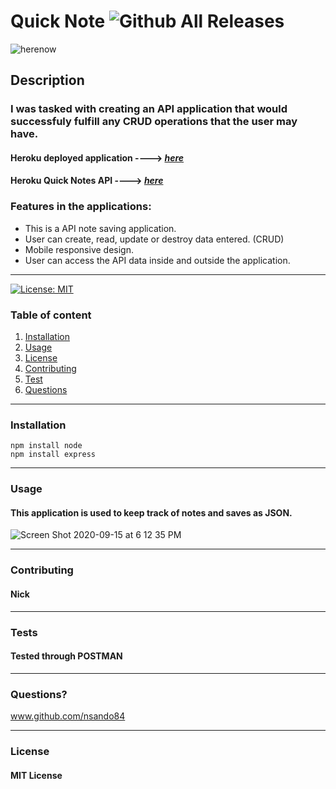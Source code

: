 
  # **Quick Note**   ![Github All Releases](https://img.shields.io/github/contributors/nsando84/Easy-Note-Taker)   

![herenow](https://user-images.githubusercontent.com/67135603/93279961-65da4f00-f77d-11ea-9ffe-c42ca8079bde.png)






  ## **Description**

  

  ### I was tasked with creating an API application that would successfuly fulfill any CRUD operations that the user may have. 

 #### Heroku deployed application ----> [***here***](https://hidden-lowlands-59388.herokuapp.com/)
 
 #### Heroku Quick Notes API ----> [***here***](https://hidden-lowlands-59388.herokuapp.com/api/notes)
 
  ### Features in the applications:
  - This is a API note saving application. 
  - User can create, read, update or destroy data entered. (CRUD)
  - Mobile responsive design.
  - User can access the API data inside and outside the application.


 
---

[![License: MIT](https://img.shields.io/badge/License-MIT-yellow.svg)](https://opensource.org/licenses/MIT)

  ### Table of content
  1. [Installation](#installation)
  2. [Usage](#usage)
  3. [License](#license)
  4. [Contributing](#contributing)
  5. [Test](#test)
  6. [Questions](#questions)

---

### **Installation**

    npm install node
    npm install express

---

### **Usage**

#### This application is used to keep track of notes and saves as JSON.

![Screen Shot 2020-09-15 at 6 12 35 PM](https://user-images.githubusercontent.com/67135603/93280699-16951e00-f77f-11ea-8765-9686076ac35d.png)



---

### **Contributing**

#### Nick

---

### **Tests**

#### Tested through POSTMAN

---

### **Questions?**

www.github.com/nsando84

---

### **License**

#### MIT License

  
